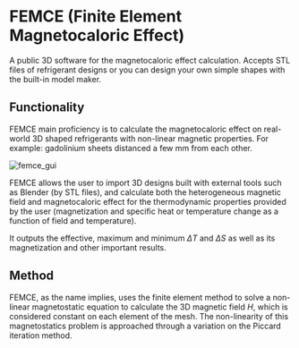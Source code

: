 # FEMCE (Finite Element Magnetocaloric Effect)
A public 3D software for the magnetocaloric effect calculation. Accepts STL files of refrigerant designs or you can design your own simple shapes with the built-in model maker.

## Functionality
FEMCE main proficiency is to calculate the magnetocaloric effect on real-world 3D shaped refrigerants with non-linear magnetic properties. For example: gadolinium sheets distanced a few mm from each other.

![femce_gui](https://github.com/user-attachments/assets/ea1554dc-990e-4203-a79e-0b52a8ffce7e)

FEMCE allows the user to import 3D designs built with external tools such as Blender (by STL files), and calculate both the heterogeneous magnetic field and magnetocaloric effect for the thermodynamic properties provided by the user (magnetization and specific heat or temperature change as a function of field and temperature).

It outputs the effective, maximum and minimum $\Delta T$ and $\Delta S$ as well as its magnetization and other important results.

## Method
FEMCE, as the name implies, uses the finite element method to solve a non-linear magnetostatic equation to calculate the 3D magnetic field $H$, which is considered constant on each element of the mesh. The non-linearity of this magnetostatics problem is approached through a variation on the Piccard iteration method.
